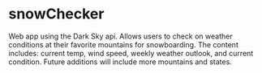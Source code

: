 # snowChecker
Web app using the Dark Sky api. Allows users to check on weather conditions at their favorite mountains for snowboarding.
The content includes: current temp, wind speed, weekly weather outlook, and current condition.
Future additions will include more mountains and states.
